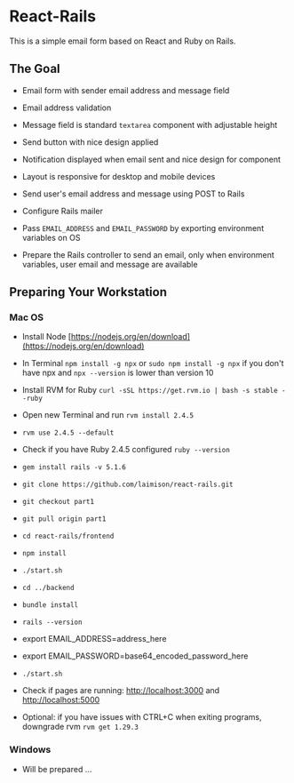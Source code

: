 # React-Rails

This is a simple email form based on React and Ruby on Rails.

## The Goal

* Email form with sender email address and message field

* Email address validation

* Message field is standard `textarea` component with adjustable height

* Send button with nice design applied

* Notification displayed when email sent and nice design for component

* Layout is responsive for desktop and mobile devices

* Send user's email address and message using POST to Rails

* Configure Rails mailer

* Pass `EMAIL_ADDRESS` and `EMAIL_PASSWORD` by exporting environment variables on OS

* Prepare the Rails controller to send an email, only when environment variables, user email and message are available

## Preparing Your Workstation

### Mac OS

* Install Node [https://nodejs.org/en/download](https://nodejs.org/en/download)

* In Terminal `npm install -g npx` or `sudo npm install -g npx` if you don't have npx and `npx --version` is lower than version 10

* Install RVM for Ruby `curl -sSL https://get.rvm.io | bash -s stable --ruby`

* Open new Terminal and run `rvm install 2.4.5`

* `rvm use 2.4.5 --default`

* Check if you have Ruby 2.4.5 configured `ruby --version`

* `gem install rails -v 5.1.6`

* `git clone https://github.com/laimison/react-rails.git`

* `git checkout part1`

* `git pull origin part1`

* `cd react-rails/frontend`

* `npm install`

* `./start.sh`

* `cd ../backend`

* `bundle install`

* `rails --version`

* export EMAIL_ADDRESS=address_here

* export EMAIL_PASSWORD=base64_encoded_password_here

* `./start.sh`

* Check if pages are running: [http://localhost:3000](http://localhost:3000) and [http://localhost:5000](http://localhost:5000)

* Optional: if you have issues with CTRL+C when exiting programs, downgrade rvm `rvm get 1.29.3`

### Windows

* Will be prepared ...
